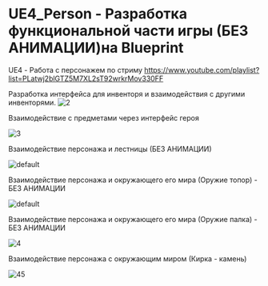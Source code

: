 # UE4_Person - Разработка функциональной части игры (БЕЗ АНИМАЦИИ)на Blueprint
UE4 - Работа с персонажем по стриму https://www.youtube.com/playlist?list=PLatwj2blGTZ5M7XL2sT92wrkrMov330FF


Разработка интерфейса для инвенторя и взаимодействия с другими инвенторями. 
![2](https://user-images.githubusercontent.com/11897341/30249755-40d24118-964b-11e7-8264-dc10544be704.gif)

Взаимодействие с предметами через интерфейс героя

![3](https://user-images.githubusercontent.com/11897341/30249814-9248e8fc-964c-11e7-8e5e-e5ff8409c2f8.gif)

Взаимодействие персонажа и лестницы (БЕЗ АНИМАЦИИ)

![default](https://user-images.githubusercontent.com/11897341/30249861-76241218-964d-11e7-84d0-4e543ee4f2de.gif)

Взаимодействие персонажа и окружающего его мира (Оружие топор) - БЕЗ АНИМАЦИИ

![default](https://user-images.githubusercontent.com/11897341/30249896-435b186c-964e-11e7-8022-e8aa069f9340.gif)

Взаимодействие персонажа и окружающего его мира (Оружие палка) - БЕЗ АНИМАЦИИ

![4](https://user-images.githubusercontent.com/11897341/30249929-c58773a8-964e-11e7-9487-694e493b9b36.gif)

Взаимодействие персонажа с окружающим миром (Кирка - камень)

![45](https://user-images.githubusercontent.com/11897341/30249955-4747819e-964f-11e7-812a-6deb31ec0edb.gif)
